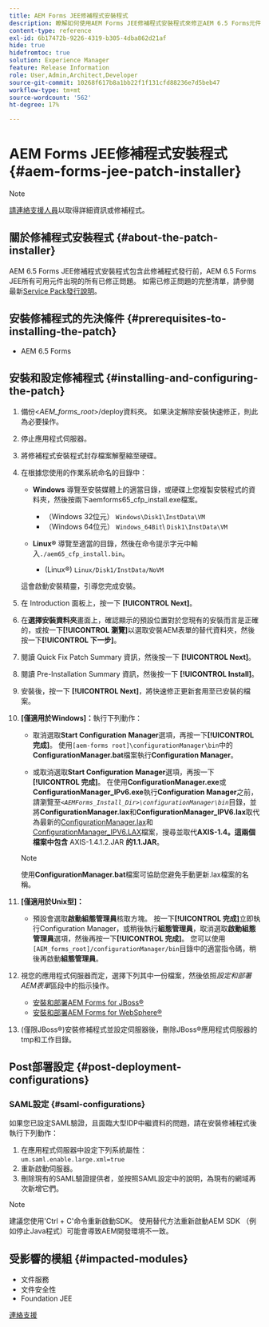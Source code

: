 ```yaml
---
title: AEM Forms JEE修補程式安裝程式
description: 瞭解如何使用AEM Forms JEE修補程式安裝程式來修正AEM 6.5 Forms元件中的問題。
content-type: reference
exl-id: 6b17472b-9226-4319-b305-4dba862d21af
hide: true
hidefromtoc: true
solution: Experience Manager
feature: Release Information
role: User,Admin,Architect,Developer
source-git-commit: 10268f617b8a1bb22f1f131cfd88236e7d5beb47
workflow-type: tm+mt
source-wordcount: '562'
ht-degree: 17%

---
```


# AEM Forms JEE修補程式安裝程式 {#aem-forms-jee-patch-installer}

>[!NOTE]
>
>[請連絡支援人員](https://experienceleague.adobe.com/?support-solution=General&amp;support-tab=home#support)以取得詳細資訊或修補程式。

## 關於修補程式安裝程式 {#about-the-patch-installer}

AEM 6.5 Forms JEE修補程式安裝程式包含此修補程式發行前，AEM 6.5 Forms JEE所有可用元件出現的所有已修正問題。 如需已修正問題的完整清單，請參閱最新[Service Pack發行說明](release-notes.md)。

## 安裝修補程式的先決條件 {#prerequisites-to-installing-the-patch}

* AEM 6.5 Forms

## 安裝和設定修補程式 {#installing-and-configuring-the-patch}

1. 備份&lt;*AEM_forms_root*>/deploy資料夾。 如果決定解除安裝快速修正，則此為必要操作。
1. 停止應用程式伺服器。
1. 將修補程式安裝程式封存檔案解壓縮至硬碟。
1. 在根據您使用的作業系統命名的目錄中：

   * **Windows**
導覽至安裝媒體上的適當目錄，或硬碟上您複製安裝程式的資料夾，然後按兩下aemforms65_cfp_install.exe檔案。

      * （Windows 32位元） `Windows\Disk1\InstData\VM`
      * （Windows 64位元） `Windows_64Bit`\ `Disk1\InstData\VM`

   * **Linux®**
導覽至適當的目錄，然後在命令提示字元中輸入`./aem65_cfp_install.bin`。

      * (Linux®) `Linux/Disk1/InstData/NoVM`

   這會啟動安裝精靈，引導您完成安裝。

1. 在 Introduction 面板上，按一下 **[!UICONTROL Next]**。
1. 在&#x200B;**選擇安裝資料夾**&#x200B;畫面上，確認顯示的預設位置對於您現有的安裝而言是正確的，或按一下&#x200B;**[!UICONTROL 瀏覽]**&#x200B;以選取安裝AEM表單的替代資料夾，然後按一下&#x200B;**[!UICONTROL 下一步]**。
1. 閱讀 Quick Fix Patch Summary 資訊，然後按一下 **[!UICONTROL Next]**。
1. 閱讀 Pre-Installation Summary 資訊，然後按一下 **[!UICONTROL Install]**。
1. 安裝後，按一下 **[!UICONTROL Next]**，將快速修正更新套用至已安裝的檔案。

1. **[僅適用於Windows]：**&#x200B;執行下列動作：
   * 取消選取&#x200B;**Start Configuration Manager**&#x200B;選項，再按一下&#x200B;**[!UICONTROL 完成]**。 使用`[aem-forms root]\configurationManager\bin`中的&#x200B;**ConfigurationManager.bat**&#x200B;檔案執行&#x200B;**Configuration Manager**。

   * 或取消選取&#x200B;**Start Configuration Manager**&#x200B;選項，再按一下&#x200B;**[!UICONTROL 完成]**。 在使用&#x200B;**ConfigurationManager.exe**&#x200B;或&#x200B;**ConfigurationManager_IPv6.exe**&#x200B;執行&#x200B;**Configuration Manager**&#x200B;之前，請瀏覽至&#x200B;*`<AEMForms_Install_Dir>\configurationManager\bin`*&#x200B;目錄，並將&#x200B;**ConfigurationManager.lax**&#x200B;和&#x200B;**ConfigurationManager_IPV6.lax**&#x200B;取代為最新的[ConfigurationManager.lax](/help/assets/ConfigurationManager.lax)和[ConfigurationManager_IPV6.LAX](/help/assets/ConfigurationManager_IPv6.lax)檔案，搜尋並取代&#x200B;**AXIS-1.4。這兩個檔案中包含** AXIS-1.4.1.2.JAR **的1.1.JAR**。

   >[!NOTE]
   >
   >使用&#x200B;**ConfigurationManager.bat**&#x200B;檔案可協助您避免手動更新.lax檔案的名稱。
   >

1. **[僅適用於Unix型]：**

   * 預設會選取&#x200B;**啟動組態管理員**&#x200B;核取方塊。 按一下&#x200B;**[!UICONTROL 完成]**&#x200B;立即執行Configuration Manager，或稍後執行&#x200B;**組態管理員**，取消選取&#x200B;**啟動組態管理員**&#x200B;選項，然後再按一下&#x200B;**[!UICONTROL 完成]**。 您可以使用`[AEM_forms_root]/configurationManager/bin`目錄中的適當指令碼，稍後再啟動&#x200B;**組態管理員**。

1. 視您的應用程式伺服器而定，選擇下列其中一份檔案，然後依照&#x200B;*設定和部署AEM表單*&#x200B;區段中的指示操作。

   * [安裝和部署AEM Forms for JBoss®](https://www.adobe.com/go/learn_aemforms_installJBoss_65)
   * [安裝和部署AEM Forms for WebSphere®](https://www.adobe.com/go/learn_aemforms_installWebSphere_65)

1. (僅限JBoss®)安裝修補程式並設定伺服器後，刪除JBoss®應用程式伺服器的tmp和工作目錄。

## Post部署設定 {#post-deployment-configurations}

### SAML設定 {#saml-configurations}

如果您已設定SAML驗證，且面臨大型IDP中繼資料的問題，請在安裝修補程式後執行下列動作：

1. 在應用程式伺服器中設定下列系統屬性：\
   `um.saml.enable.large.xml=true`
1. 重新啟動伺服器。
1. 刪除現有的SAML驗證提供者，並按照SAML設定中的說明，為現有的網域再次新增它們。

>[!NOTE]
>
> 建議您使用&#39;Ctrl + C&#39;命令重新啟動SDK。 使用替代方法重新啟動AEM SDK （例如停止Java程式）可能會導致AEM開發環境不一致。

## 受影響的模組 {#impacted-modules}

* 文件服務
* 文件安全性
* Foundation JEE

[連絡支援](https://experienceleague.adobe.com/?support-solution=General&amp;support-tab=home#support)
